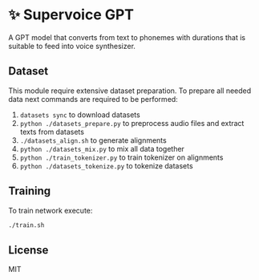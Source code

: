 # ✨ Supervoice GPT

A GPT model that converts from text to phonemes with durations that is suitable to feed into voice synthesizer.

## Dataset

This module require extensive dataset preparation. To prepare all needed data next commands are required to be performed:

1. `datasets sync` to download datasets
2. `python ./datasets_prepare.py` to preprocess audio files and extract texts from datasets
3. `./datasets_align.sh` to generate alignments
4. `python ./datasets_mix.py` to mix all data together
5. `python ./train_tokenizer.py` to train tokenizer on alignments
6. `python ./datasets_tokenize.py` to tokenize datasets

## Training
To train network execute:

```bash
./train.sh
```

## License
MIT

